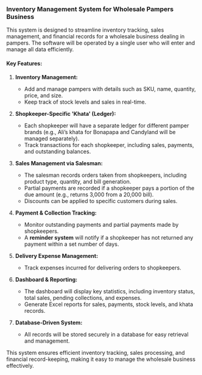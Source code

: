 ### **Inventory Management System for Wholesale Pampers Business**  

This system is designed to streamline inventory tracking, sales management, and financial records for a wholesale business dealing in pampers. The software will be operated by a single user who will enter and manage all data efficiently.  

#### **Key Features:**  

1. **Inventory Management:**  
   - Add and manage pampers with details such as SKU, name, quantity, price, and size.  
   - Keep track of stock levels and sales in real-time.  

2. **Shopkeeper-Specific 'Khata' (Ledger):**  
   - Each shopkeeper will have a separate ledger for different pamper brands (e.g., Ali’s khata for Bonapapa and Candyland will be managed separately).  
   - Track transactions for each shopkeeper, including sales, payments, and outstanding balances.  

3. **Sales Management via Salesman:**  
   - The salesman records orders taken from shopkeepers, including product type, quantity, and bill generation.  
   - Partial payments are recorded if a shopkeeper pays a portion of the due amount (e.g., returns 3,000 from a 20,000 bill).  
   - Discounts can be applied to specific customers during sales.  

4. **Payment & Collection Tracking:**  
   - Monitor outstanding payments and partial payments made by shopkeepers.  
   - A **reminder system** will notify if a shopkeeper has not returned any payment within a set number of days.  

5. **Delivery Expense Management:**  
   - Track expenses incurred for delivering orders to shopkeepers.  

6. **Dashboard & Reporting:**  
   - The dashboard will display key statistics, including inventory status, total sales, pending collections, and expenses.  
   - Generate Excel reports for sales, payments, stock levels, and khata records.  

7. **Database-Driven System:**  
   - All records will be stored securely in a database for easy retrieval and management.  

This system ensures efficient inventory tracking, sales processing, and financial record-keeping, making it easy to manage the wholesale business effectively.  
